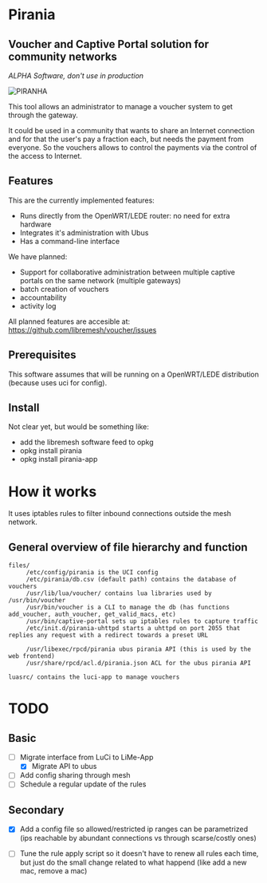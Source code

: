 # Pirania

## Voucher and Captive Portal solution for community networks

*ALPHA Software, don't use in production*

![PIRANHA](https://media.giphy.com/media/2l8A8Dm9ledkQ/giphy.gif)

This tool allows an administrator to manage a voucher system to get through the gateway.

It could be used in a community that wants to share an Internet connection and for that the user's pay a fraction each, but needs the payment from everyone. So the vouchers allows to control the payments via the control of the access to Internet.

## Features

This are the currently implemented features:
  * Runs directly from the OpenWRT/LEDE router: no need for extra hardware
  * Integrates it's administration with Ubus
  * Has a command-line interface

We have planned:
  * Support for collaborative administration between multiple captive portals on the same network (multiple gateways)
  * batch creation of vouchers
  * accountability
  * activity log

All planned features are accesible at: https://github.com/libremesh/voucher/issues

## Prerequisites

This software assumes that will be running on a OpenWRT/LEDE distribution (because uses uci for config).

## Install

Not clear yet, but would be something like:
  * add the libremesh software feed to opkg
  * opkg install pirania
  * opkg install pirania-app

# How it works

It uses iptables rules to filter inbound connections outside the mesh network.

## General overview of file hierarchy and function

```
files/
     /etc/config/pirania is the UCI config
     /etc/pirania/db.csv (default path) contains the database of vouchers
     /usr/lib/lua/voucher/ contains lua libraries used by /usr/bin/voucher
     /usr/bin/voucher is a CLI to manage the db (has functions add_voucher, auth_voucher, get_valid_macs, etc)
     /usr/bin/captive-portal sets up iptables rules to capture traffic
     /etc/init.d/pirania-uhttpd starts a uhttpd on port 2055 that replies any request with a redirect towards a preset URL

     /usr/libexec/rpcd/pirania ubus pirania API (this is used by the web frontend)
     /usr/share/rpcd/acl.d/pirania.json ACL for the ubus pirania API

luasrc/ contains the luci-app to manage vouchers
```

# TODO

## Basic

  * [ ] Migrate interface from LuCi to LiMe-App
    * [x] Migrate API to ubus
  * [ ] Add config sharing through mesh
  * [ ] Schedule a regular update of the rules

## Secondary

  * [x] Add a config file so allowed/restricted ip ranges can be parametrized (ips reachable by abundant connections vs through scarse/costly ones)
  * [ ] Tune the rule apply script so it doesn't have to renew all rules each time, but just do the small change related to what happend (like add a new mac, remove a mac)


